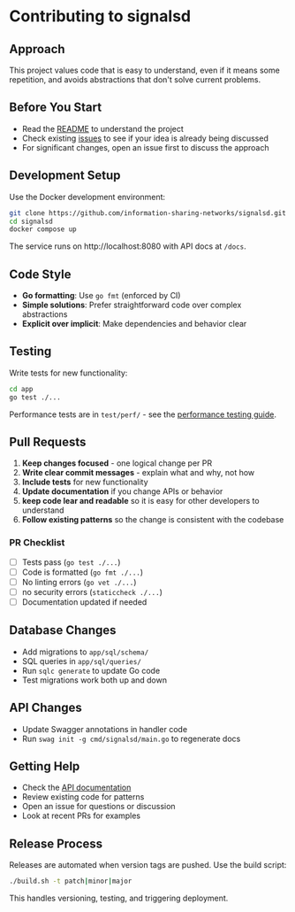 # Contributing to signalsd

## Approach

   This project values code that is easy to understand, even if it means some repetition, and avoids abstractions that don't solve current problems.

## Before You Start

- Read the [README](README.md) to understand the project
- Check existing [issues](https://github.com/information-sharing-networks/signalsd/issues) to see if your idea is already being discussed
- For significant changes, open an issue first to discuss the approach

## Development Setup

Use the Docker development environment:

```bash
git clone https://github.com/information-sharing-networks/signalsd.git
cd signalsd
docker compose up
```

The service runs on http://localhost:8080 with API docs at `/docs`.

## Code Style

- **Go formatting**: Use `go fmt` (enforced by CI)
- **Simple solutions**: Prefer straightforward code over complex abstractions
- **Explicit over implicit**: Make dependencies and behavior clear

## Testing

Write tests for new functionality:

```bash
cd app
go test ./...
```

Performance tests are in `test/perf/` - see the [performance testing guide](test/perf/README.md).

## Pull Requests

1. **Keep changes focused** - one logical change per PR
2. **Write clear commit messages** - explain what and why, not how
3. **Include tests** for new functionality
4. **Update documentation** if you change APIs or behavior
5. **keep code lear and readable** so it is easy for other developers to understand
6. **Follow existing patterns** so the change is consistent with the codebase

### PR Checklist

- [ ] Tests pass (`go test ./...`)
- [ ] Code is formatted (`go fmt ./...`)
- [ ] No linting errors (`go vet ./...`)
- [ ] no security errors (`staticcheck ./...`)
- [ ] Documentation updated if needed

## Database Changes

- Add migrations to `app/sql/schema/`
- SQL queries in `app/sql/queries/`
- Run `sqlc generate` to update Go code
- Test migrations work both up and down

## API Changes

- Update Swagger annotations in handler code
- Run `swag init -g cmd/signalsd/main.go` to regenerate docs

## Getting Help

- Check the [API documentation](https://information-sharing-networks.github.io/signalsd/app/docs/index.html)
- Review existing code for patterns
- Open an issue for questions or discussion
- Look at recent PRs for examples

## Release Process

Releases are automated when version tags are pushed. Use the build script:

```bash
./build.sh -t patch|minor|major
```

This handles versioning, testing, and triggering deployment.
